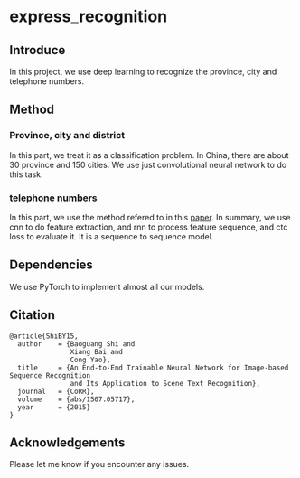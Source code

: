 # express_recognition
## Introduce
In this project, we use deep learning to recognize the province, city and telephone numbers.

## Method
### Province, city and district
In this part, we treat it as a classification problem. In China, there are about 30 province and 150 cities. We use just convolutional neural network to do this task.

### telephone numbers
In this part, we use the method refered to in this [paper](http://arxiv.org/abs/1507.05717). In summary, we use cnn to do feature extraction, and rnn to process feature sequence, and ctc loss to evaluate it. It is a sequence to sequence model.

## Dependencies
We use PyTorch to implement almost all our models.

## Citation

    @article{ShiBY15,
      author    = {Baoguang Shi and
                   Xiang Bai and
                   Cong Yao},
      title     = {An End-to-End Trainable Neural Network for Image-based Sequence Recognition
                   and Its Application to Scene Text Recognition},
      journal   = {CoRR},
      volume    = {abs/1507.05717},
      year      = {2015}
    }

## Acknowledgements
Please let me know if you encounter any issues.
